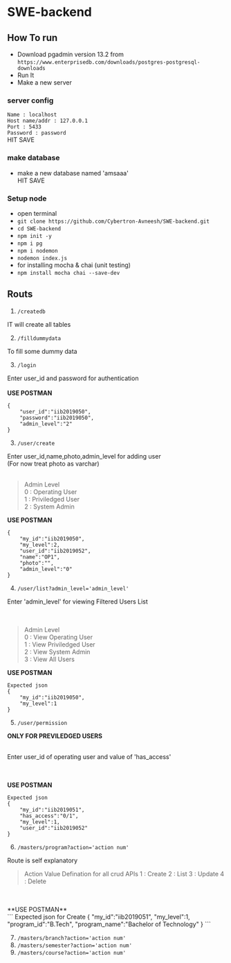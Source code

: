 # SWE-backend

## How To run
* Download pgadmin version 13.2 from `https://www.enterprisedb.com/downloads/postgres-postgresql-downloads`<br>
* Run It
* Make a new server<br>
### server config
`Name : localhost`<br> 
`Host name/addr : 127.0.0.1`<br> 
`Port : 5433`<br> 
`Password : password`<br> 
HIT SAVE

### make database

* make a new database named 'amsaaa'<br>
HIT SAVE

### Setup node

* open terminal
* `git clone https://github.com/Cybertron-Avneesh/SWE-backend.git`
* `cd SWE-backend`
* `npm init -y`
* `npm i pg`
* `npm i nodemon`
* `nodemon index.js`
* for installing mocha & chai (unit testing)
* `npm install mocha chai --save-dev`
## Routs

1. `/createdb`

IT will create all tables

2. `/filldummydata`

To fill some dummy data

3. `/login`

Enter user_id and password for authentication
<br><br>
**USE POSTMAN**<br>
```
{
    "user_id":"iib2019050",
    "password":"iib2019050",
    "admin_level":"2"
}
```
3. `/user/create`

Enter user_id,name,photo,admin_level for adding user<br>
(For now treat photo as varchar)
<br><br>
>Admin Level<br>
>0 : Operating User<br>
>1 : Priviledged User<br>
>2 : System Admin<br>

**USE POSTMAN**<br>
```
{
    "my_id":"iib2019050",
    "my_level":2,
    "user_id":"iib2019052",
    "name":"OP1",
    "photo":"",
    "admin_level":"0"
}
```

4. `/user/list?admin_level='admin_level'`

Enter 'admin_level' for viewing Filtered Users List<br>
<br><br>
>Admin Level<br>
>0 : View Operating User<br>
>1 : View Priviledged User<br>
>2 : View System Admin<br>
>3 : View All Users<br>

**USE POSTMAN**<br>
```
Expected json
{
    "my_id":"iib2019050",
    "my_level":1
}
```
5. `/user/permission`

**ONLY FOR PREVILEDGED USERS**<br><br>

Enter user_id of operating user and value of 'has_access'<br>
<br><br>

**USE POSTMAN**<br>
```
Expected json
{
    "my_id":"iib2019051",
    "has_access":"0/1",
    "my_level":1,
    "user_id":"iib2019052"
}
```

6. `/masters/program?action='action num'`

Route is self explanatory<br>

>Action Value Defination for all crud APIs
>1 : Create
>2 : List
>3 : Update
>4 : Delete
<br>
<br>
**USE POSTMAN**<br>
```
Expected json for Create
{
    "my_id":"iib2019051",
    "my_level":1,
    "program_id":"B.Tech",
    "program_name":"Bachelor of Technology"
}
```

7. `/masters/branch?action='action num'`
8. `/masters/semester?action='action num'`
9. `/masters/course?action='action num'`
